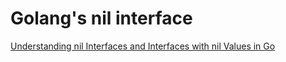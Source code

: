 # Golang's nil interface

[Understanding nil Interfaces and Interfaces with nil Values in Go](https://trstringer.com/go-nil-interface-and-interface-with-nil-concrete-value/)
